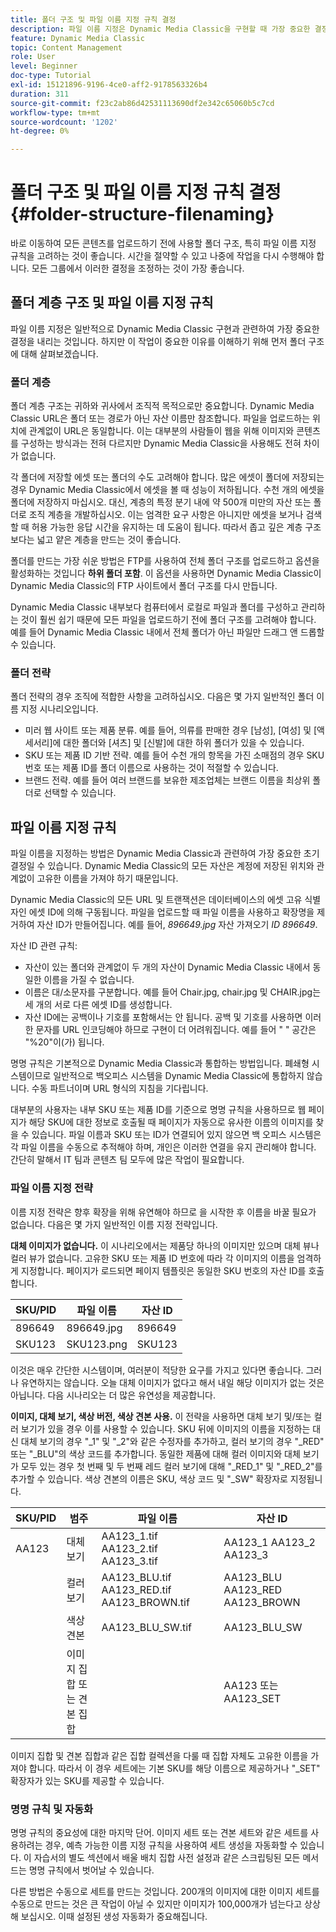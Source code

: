 ```yaml
---
title: 폴더 구조 및 파일 이름 지정 규칙 결정
description: 파일 이름 지정은 Dynamic Media Classic을 구현할 때 가장 중요한 결정을 내릴 수 있습니다. 폴더 구조도 마찬가지로 중요합니다. 폴더 구조 및 파일 이름을 사용하는 것이 중요하고 가능한 접근 방식에 대해 알아봅니다.
feature: Dynamic Media Classic
topic: Content Management
role: User
level: Beginner
doc-type: Tutorial
exl-id: 15121896-9196-4ce0-aff2-9178563326b4
duration: 311
source-git-commit: f23c2ab86d42531113690df2e342c65060b5c7cd
workflow-type: tm+mt
source-wordcount: '1202'
ht-degree: 0%

---
```


# 폴더 구조 및 파일 이름 지정 규칙 결정 {#folder-structure-filenaming}

바로 이동하여 모든 콘텐츠를 업로드하기 전에 사용할 폴더 구조, 특히 파일 이름 지정 규칙을 고려하는 것이 좋습니다. 시간을 절약할 수 있고 나중에 작업을 다시 수행해야 합니다. 모든 그룹에서 이러한 결정을 조정하는 것이 가장 좋습니다.

## 폴더 계층 구조 및 파일 이름 지정 규칙

파일 이름 지정은 일반적으로 Dynamic Media Classic 구현과 관련하여 가장 중요한 결정을 내리는 것입니다. 하지만 이 작업이 중요한 이유를 이해하기 위해 먼저 폴더 구조에 대해 살펴보겠습니다.

### 폴더 계층

폴더 계층 구조는 귀하와 귀사에서 조직적 목적으로만 중요합니다. Dynamic Media Classic URL은 폴더 또는 경로가 아닌 자산 이름만 참조합니다. 파일을 업로드하는 위치에 관계없이 URL은 동일합니다. 이는 대부분의 사람들이 웹을 위해 이미지와 콘텐츠를 구성하는 방식과는 전혀 다르지만 Dynamic Media Classic을 사용해도 전혀 차이가 없습니다.

각 폴더에 저장할 에셋 또는 폴더의 수도 고려해야 합니다. 많은 에셋이 폴더에 저장되는 경우 Dynamic Media Classic에서 에셋을 볼 때 성능이 저하됩니다. 수천 개의 에셋을 폴더에 저장하지 마십시오. 대신, 계층의 특정 분기 내에 약 500개 미만의 자산 또는 폴더로 조직 계층을 개발하십시오. 이는 엄격한 요구 사항은 아니지만 에셋을 보거나 검색할 때 허용 가능한 응답 시간을 유지하는 데 도움이 됩니다. 따라서 좁고 깊은 계층 구조보다는 넓고 얕은 계층을 만드는 것이 좋습니다.

폴더를 만드는 가장 쉬운 방법은 FTP를 사용하여 전체 폴더 구조를 업로드하고 옵션을 활성화하는 것입니다 **하위 폴더 포함**. 이 옵션을 사용하면 Dynamic Media Classic이 Dynamic Media Classic의 FTP 사이트에서 폴더 구조를 다시 만듭니다.

Dynamic Media Classic 내부보다 컴퓨터에서 로컬로 파일과 폴더를 구성하고 관리하는 것이 훨씬 쉽기 때문에 모든 파일을 업로드하기 전에 폴더 구조를 고려해야 합니다. 예를 들어 Dynamic Media Classic 내에서 전체 폴더가 아닌 파일만 드래그 앤 드롭할 수 있습니다.

### 폴더 전략

폴더 전략의 경우 조직에 적합한 사항을 고려하십시오. 다음은 몇 가지 일반적인 폴더 이름 지정 시나리오입니다.

- 미러 웹 사이트 또는 제품 분류. 예를 들어, 의류를 판매한 경우 [남성], [여성] 및 [액세서리]에 대한 폴더와 [셔츠] 및 [신발]에 대한 하위 폴더가 있을 수 있습니다.
- SKU 또는 제품 ID 기반 전략. 예를 들어 수천 개의 항목을 가진 소매점의 경우 SKU 번호 또는 제품 ID를 폴더 이름으로 사용하는 것이 적절할 수 있습니다.
- 브랜드 전략. 예를 들어 여러 브랜드를 보유한 제조업체는 브랜드 이름을 최상위 폴더로 선택할 수 있습니다.

## 파일 이름 지정 규칙

파일 이름을 지정하는 방법은 Dynamic Media Classic과 관련하여 가장 중요한 초기 결정일 수 있습니다. Dynamic Media Classic의 모든 자산은 계정에 저장된 위치와 관계없이 고유한 이름을 가져야 하기 때문입니다.

Dynamic Media Classic의 모든 URL 및 트랜잭션은 데이터베이스의 에셋 고유 식별자인 에셋 ID에 의해 구동됩니다. 파일을 업로드할 때 파일 이름을 사용하고 확장명을 제거하여 자산 ID가 만들어집니다. 예를 들어, _896649.jpg_ 자산 가져오기 _ID 896649_.

자산 ID 관련 규칙:

- 자산이 있는 폴더와 관계없이 두 개의 자산이 Dynamic Media Classic 내에서 동일한 이름을 가질 수 없습니다.
- 이름은 대/소문자를 구분합니다. 예를 들어 Chair.jpg, chair.jpg 및 CHAIR.jpg는 세 개의 서로 다른 에셋 ID를 생성합니다.
- 자산 ID에는 공백이나 기호를 포함해서는 안 됩니다. 공백 및 기호를 사용하면 이러한 문자를 URL 인코딩해야 하므로 구현이 더 어려워집니다. 예를 들어 &quot; &quot; 공간은 &quot;%20&quot;이(가) 됩니다.

명명 규칙은 기본적으로 Dynamic Media Classic과 통합하는 방법입니다. 폐쇄형 시스템이므로 일반적으로 백오피스 시스템을 Dynamic Media Classic에 통합하지 않습니다. 수동 파트너이며 URL 형식의 지침을 기다립니다.

대부분의 사용자는 내부 SKU 또는 제품 ID를 기준으로 명명 규칙을 사용하므로 웹 페이지가 해당 SKU에 대한 정보로 호출될 때 페이지가 자동으로 유사한 이름의 이미지를 찾을 수 있습니다. 파일 이름과 SKU 또는 ID가 연결되어 있지 않으면 백 오피스 시스템은 각 파일 이름을 수동으로 추적해야 하며, 개인은 이러한 연결을 유지 관리해야 합니다. 간단히 말해서 IT 팀과 콘텐츠 팀 모두에 많은 작업이 필요합니다.

### 파일 이름 지정 전략

이름 지정 전략은 향후 확장을 위해 유연해야 하므로 을 시작한 후 이름을 바꿀 필요가 없습니다. 다음은 몇 가지 일반적인 이름 지정 전략입니다.

**대체 이미지가 없습니다.** 이 시나리오에서는 제품당 하나의 이미지만 있으며 대체 뷰나 컬러 뷰가 없습니다. 고유한 SKU 또는 제품 ID 번호에 따라 각 이미지의 이름을 엄격하게 지정합니다. 페이지가 로드되면 페이지 템플릿은 동일한 SKU 번호의 자산 ID를 호출합니다.

| SKU/PID | 파일 이름 | 자산 ID |
| ------- | ---------- | -------- |
| 896649 | 896649.jpg | 896649 |
| SKU123 | SKU123.png | SKU123 |

이것은 매우 간단한 시스템이며, 여러분이 적당한 요구를 가지고 있다면 좋습니다. 그러나 유연하지는 않습니다. 오늘 대체 이미지가 없다고 해서 내일 해당 이미지가 없는 것은 아닙니다. 다음 시나리오는 더 많은 유연성을 제공합니다.

**이미지, 대체 보기, 색상 버전, 색상 견본 사용.** 이 전략을 사용하면 대체 보기 및/또는 컬러 보기가 있을 경우 이를 사용할 수 있습니다. SKU 뒤에 이미지의 이름을 지정하는 대신 대체 보기의 경우 &quot;_1&quot; 및 &quot;_2&quot;와 같은 수정자를 추가하고, 컬러 보기의 경우 &quot;_RED&quot; 또는 &quot;_BLU&quot;의 색상 코드를 추가합니다. 동일한 제품에 대해 컬러 이미지와 대체 보기가 모두 있는 경우 첫 번째 및 두 번째 레드 컬러 보기에 대해 &quot;_RED_1&quot; 및 &quot;_RED_2&quot;를 추가할 수 있습니다. 색상 견본의 이름은 SKU, 색상 코드 및 &quot;_SW&quot; 확장자로 지정됩니다.

| SKU/PID | 범주 | 파일 이름 | 자산 ID |
| ------- | ----------------------- | ------------------------------------------- | ------------------------------- |
| AA123 | 대체 보기 | AA123_1.tif AA123_2.tif AA123_3.tif | AA123_1 AA123_2 AA123_3 |
|         | 컬러 보기 | AA123_BLU.tif AA123_RED.tif AA123_BROWN.tif | AA123_BLU AA123_RED AA123_BROWN |
|         | 색상 견본 | AA123_BLU_SW.tif | AA123_BLU_SW |
|         | 이미지 집합 또는 견본 집합 |                                             | AA123 또는 AA123_SET | — |

이미지 집합 및 견본 집합과 같은 집합 컬렉션을 다룰 때 집합 자체도 고유한 이름을 가져야 합니다. 따라서 이 경우 세트에는 기본 SKU를 해당 이름으로 제공하거나 &quot;_SET&quot; 확장자가 있는 SKU를 제공할 수 있습니다.

### 명명 규칙 및 자동화

명명 규칙의 중요성에 대한 마지막 단어. 이미지 세트 또는 견본 세트와 같은 세트를 사용하려는 경우, 예측 가능한 이름 지정 규칙을 사용하여 세트 생성을 자동화할 수 있습니다. 이 자습서의 별도 섹션에서 배울 배치 집합 사전 설정과 같은 스크립팅된 모든 메서드는 명명 규칙에서 벗어날 수 있습니다.

다른 방법은 수동으로 세트를 만드는 것입니다. 200개의 이미지에 대한 이미지 세트를 수동으로 만드는 것은 큰 작업이 아닐 수 있지만 이미지가 100,000개가 넘는다고 상상해 보십시오. 이때 설정된 생성 자동화가 중요해집니다.
